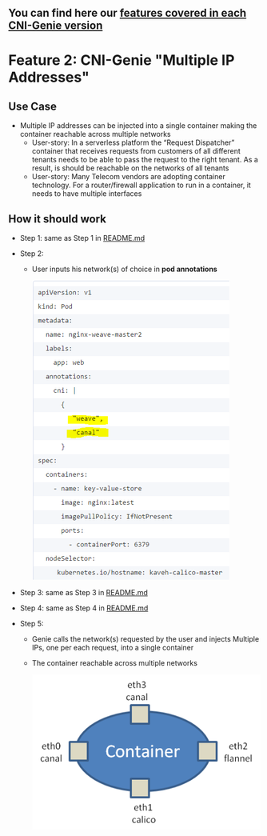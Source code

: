 ## You can find here our [features covered in each CNI-Genie version](../FutureEnhancements.md)

# Feature 2: CNI-Genie "Multiple IP Addresses"

## Use Case

* Multiple IP addresses can be injected into a single container making the container reachable across multiple networks
   * User-story: In a serverless platform the “Request Dispatcher” container that receives requests from customers of all different tenants needs to be able to pass the request to the right tenant. As a result, is should be reachable on the networks of all tenants
   * User-story: Many Telecom vendors are adopting container technology. For a router/firewall application to run in a container, it needs to have multiple interfaces
   
## How it should work

* Step 1: same as Step 1 in [README.md](https://github.com/Huawei-PaaS/CNI-Genie/blob/master/docs/README.md) 
  
* Step 2:
  * User inputs his network(s) of choice in **pod annotations**
  
    ![image](multiple-ips-how-step2.PNG)

* Step 3: same as Step 3 in [README.md](https://github.com/Huawei-PaaS/CNI-Genie/blob/master/docs/README.md)

* Step 4: same as Step 4 in [README.md](https://github.com/Huawei-PaaS/CNI-Genie/blob/master/docs/README.md)

* Step 5: 
  * Genie calls the network(s) requested by the user and injects Multiple IPs, one per each request, into a single container
  * The container reachable across multiple networks

    ![image](multi-interface.png)
